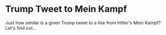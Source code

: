 # Trump Tweet to Mein Kampf
Just how similar is a given Trump tweet to a line from Hitler's Mein Kampf? Let's find out...
